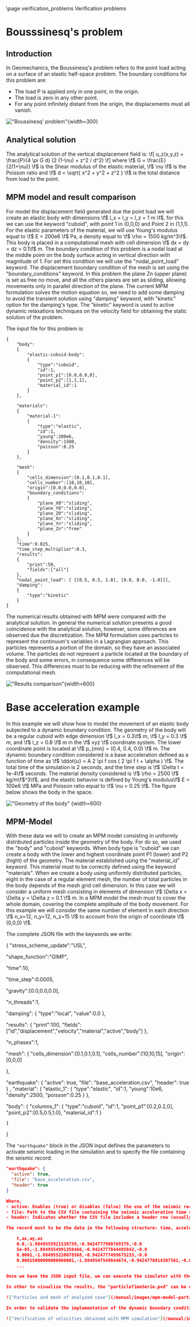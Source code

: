 \page verification_problems Verification problems
# Bousssinesq's problem

## Introduction
In Geomechanics, the Boussinesq's problem refers to the point load acting on a surface of an elastic half-space problem. The boundary conditions for this problem are:

- The load P is applied only in one point, in the origin.
- The load is zero in any other point.
- For any point infinitely distant from the origin, the displacements must all vanish.

!["Boussinesq' problem"](/manual/images/boussinesq-problem.png){width=300}

## Analytical solution
The analytical solution of the vertical displacement field is:
\f[
    u_z(x,y,z) = \frac{P}{4 \pi G d} (2 (1-\nu) + z^2 / d^2)
\f]
where \f$ G = \frac{E}{2(1+\nu)} \f$ is the Shear modulus of the elastic material, \f$ \nu \f$ is the Poisson ratio and \f$ d = \sqrt{ x^2 + y^2 + z^2 } \f$ is the total distance from load to the point.

## MPM model and result comparison
For model the displacement field generated due the point load we will create an elastic body with dimensions \f$ l_x = l_y = l_z = 1 m \f$, for this we can use the keyword "cuboid", with point 1 in (0,0,0) and Point 2 in (1,1,1). For the elastic parameters of the material, we will use Young's modulus equal to \f$ E = 200e6 \f$ Pa, a density equal to \f$ \rho = 1500 kg/m^3\f$. This body is placed in a computational mesh with cell dimension \f$ dx = dy = dz = 0.1\f$ m. The boundary condition of this problem is a nodal load at the middle point on the body surface acting in vertical direction with magnitude of 1. For set this condition we will use the "nodal_point_load" keyword. The displacement boundary condition of the mesh is set using the "boundary_conditions" keyword. In this problem the plane Zn (upper plane) is set as free no move, and all the others planes are set as sliding, allowing movements only in parallel direction of the plane. The current MPM formulation solves the motion equation so, we need to add some damping to avoid the transient solution using "damping" keyword, with "kinetic" option for the damping's type. The "kinetic" keyword is used to active dynamic relaxations techniques on the velocity field for obtaining the static solution of the problem.

The input file for this problem is:

    {
        "body":
        {
            "elastic-cuboid-body":
            {
                "type":"cuboid",
                "id":1,
                "point_p1":[0.0,0.0,0],
                "point_p2":[1,1,1],
                "material_id":1
            }
        },
        
        "materials":
        {
            "material-1":
            {
                "type":"elastic",
                "id":1,
                "young":200e6,
                "density":1500,
                "poisson":0.25
            }
        },
        
        "mesh":
        { 
            "cells_dimension":[0.1,0.1,0.1],
            "cells_number":[10,10,10],
            "origin":[0.0,0.0,0.0],
            "boundary_conditions":
            {
                "plane_X0":"sliding",
                "plane_Y0":"sliding",
                "plane_Z0":"sliding",
                "plane_Xn":"sliding",
                "plane_Yn":"sliding",
                "plane_Zn":"free"
            }
        },
        "time":0.025,
        "time_step_multiplier":0.3,
        "results":
        {
            "print":50,
            "fields":["all"]
        },
        "nodal_point_load": [ [[0.5, 0.5, 1.0], [0.0, 0.0, -1.0]]],
        "damping":
        {
            "type":"kinetic"
        }
    }

The numerical results obtained with MPM were compared with the analytical solution. In general the numerical solution presents a good coincidence with the analytical solution, however, some diferences are observed due the discretization. The MPM formulation uses particles to represent the continuum's variables in a Lagrangian approach. This particles represents a portion of the domain, so they have an associated volume. The particles do not represent a particle located at the boundary of the body and some errors, in consequence some differences will be observed. This differences must to be reducing with the refinement of the computational mesh.   

!["Results comparison"](/manual/images/boussinesq-problem-verification.png){width=600}

# Base acceleration example

In this example we will show how to model the movement of an elastic body subjected to a dynamic boundary condition. The geometry of the body will be a regular cuboid with edge dimension \f$ l_x = 0.3\f$ m, \f$ l_y = 0.3 \f$ m, and \f$ l_z = 0.8 \f$ m in the \f$ xyz \f$ coordinate system. The lower coordinate point is located at \f$ p_{min} = (0.4, 0.4, 0.0) \f$ m. The dynamic boundary condition considered is a base acceleration defined as a function of time as \f$ \ddot{u} = A 2 \pi f cos ( 2 \pi f t + \alpha ) \f$. The total time of the simulation is 2 seconds, and the time step is \f$ \Delta t = 1e-4\f$ seconds. The material density considered is \f$ \rho = 2500 \f$ kg/m\f$^3\f$, and the elastic behavior is defined by Young's modulus\f$ E = 100e6 \f$ MPa and Poisson ratio equal to \f$ \nu = 0.25 \f$. The figure below shows the body in the space.

!["Geometry of the body"](/manual/images/geometry-body.png) {width=600}

## MPM-Model

With these data we will to create an MPM model consisting in uniformly distributed particles inside the geometry of the body. For do so, we used the "body" and "cuboid" keywords. When body type is "cuboid" we can create a body with the lower and highest coordinate point P1 (lower) and P2 (hight) of the geometry. The material established using the "material_id" keyword. This material must to be correctly defined using the keyword "materials". When we create a body using uniformly distributed particles, eight in the case of a regular element mesh, the number of total particles in the body depends of the mesh grid cell dimension. In this case we will consider a uniform mesh consisting in elements of dimension \f$ \Delta x = \Delta y = \Delta z = 0.1 \f$ m. In a MPM model the mesh must to cover the whole domain, covering the complete amplitude of the body movement. For this example we will consider the same number of element in each direction \f$ n_x=12, n_y=12, n_z=15 \f$ to account from the origin of coordinate \f$ (0,0,0) \f$. 

The complete JSON file with the keywords we write:

{
  "stress_scheme_update":"USL",

  "shape_function":"GIMP",

  "time":10,

  "time_step":0.0005,

  "gravity":[0.0,0.0,0.0],

  "n_threads":1,

  "damping":
  {
    "type":"local",
    "value":0.0
  },

  "results":
  {
    "print":100,
    "fields":["id","displacement","velocity","material","active","body"]
  },

  "n_phases":1,

  "mesh":
  { 
    "cells_dimension":[0.1,0.1,0.1],
    "cells_number":[10,10,15],
    "origin":[0,0,0]

  },

  "earthquake": {
  "active": true,
  "file": "base_acceleration.csv",
  "header": true
}
,
  "material":
  {
    "elastic_1":
    {
      "type":"elastic",
      "id":1,
      "young":10e6,
      "density":2500,
      "poisson":0.25
    }
 },

  "body":
  {
    "columns_1":
    {
      "type":"cuboid",
      "id":1,
      "point_p1":[0.2,0.2,0],
      "point_p2":[0.5,0.5,1.0],
      "material_id":1
    }

    }
  }

The `"earthquake"` block in the JSON input defines the parameters to activate seismic loading in the simulation and to specify the file containing the seismic record:

```json
"earthquake": {
  "active": true,
  "file": "base_acceleration.csv",
  "header": true
}

Where, 
- active: Enables (true) or disables (false) the use of the seismic record.
- file: Path to the CSV file containing the seismic acceleration time series. The file must include at least four comma-separated columns: time, acceleration in X, Y, and Z directions.
- header: Indicates whether the CSV file includes a header row (usually true).

The record must to be the data in the following structure: time, acceleration_x, acceleration_y, acceleration_z. The five first lines of the acceleration record is:

    t,ax,ay,az
    0.0,-1.8849555921538759,-0.9424777960769379,-0.0
    5e-05,-1.8849554991350466,-0.9424777844495842,-0.0
    0.0001,-1.884955220078568,-0.9424777495675233,-0.0
    0.00015000000000000001,-1.8849547549844674,-0.9424776914307561,-0.0
    ...

Once we have the JSON input file, we can execute the simulator with the input file as parameter. When the simulation ends we can find the particle results in the "/particle" directory, and the grid mesh in the "/grid" directory. The particles results are written in uniformly separated times determined by the number of results defined in the "print" keyword. The number of total results must be 40. In this example, the particles results must be "particle_1.vtu", "particle_2.vtu", ..., "particle_41.vtu". Together with the "particle_i.vtu" results, a particle serie file "particleTimeSerie.pvd" is created. This time series file can be used to load all the results in the Paraview scientific visualization program.

In other to visualize the results, the "particleTimeSerie.pvd" can be open in the Paraview by "> File > Open > particleTimeSerie.pvd". And the mesh can be loaded by open the "> File > Open > eulerianGrid.vtu".

!["Particles and mesh of analyzed case"](/manual/images/mpm-model-particles-and-mesh.png) {width=600}

In order to validate the implementation of the dynamic boundary condition the velocity calculated from the input function used to created the base acceleration, \f$ \dot{u} = A sin ( 2 \pi f t + \alpha ) \f$ is compared with the velocity of a particle located at the base of the MPM model. The next figure shows this comparison. The velocities obtained with MPM at the base of the models coincides with the velocities obtained from the input record.

!["Verification of velocities obtained with MPM simulation"](/manual/images/velocity-base-verification.png) {width=600}
